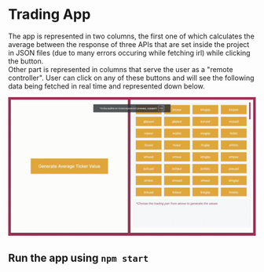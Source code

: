 # Trading App

The app is represented in two columns, the first one of which calculates the average between the response of three APIs that are set inside 
the project in JSON files (due to many errors occuring while fetching irl) while clicking the button.\
Other part is represented in columns that serve the user as a "remote controller". User can click on any of these buttons and will see the following 
data being fetched in real time and represented down below.

![This is an image](https://github.com/Yevhenbk/trading-app/blob/main/public/2022-08-30%2014-02-46_Trim.gif)

## Run the app using `npm start`
